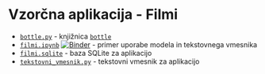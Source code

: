 # Vzorčna aplikacija - Filmi

* [`bottle.py`](bottle.py) - knjižnica [`bottle`](https://bottlepy.org/)
* [`filmi.ipynb`](https://nbviewer.org/github/jaanos/podatkovne-baze-1/blob/main/predavanja/filmi/filmi.ipynb) [![Binder](https://mybinder.org/badge_logo.svg)](https://mybinder.org/v2/gh/jaanos/podatkovne-baze-1/HEAD?labpath=predavanja/filmi/filmi.ipynb) - primer uporabe modela in tekstovnega vmesnika
* [`filmi.sqlite`](filmi.sqlite) - baza SQLite za aplikacijo
* [`tekstovni_vmesnik.py`](tekstovni_vmesnik.py) - tekstovni vmesnik za aplikacijo
